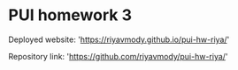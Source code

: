 # PUI homework 3

Deployed website: 'https://riyavmody.github.io/pui-hw-riya/'

Repository link: 'https://github.com/riyavmody/pui-hw-riya/'